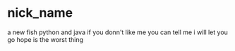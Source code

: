 # nick_name
a new fish
python and java 
if you donn't like me 
you can tell me 
i will let you go 
hope is the worst thing

